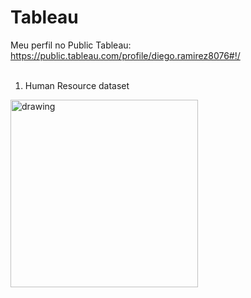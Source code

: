 # Tableau

Meu perfil no Public Tableau: https://public.tableau.com/profile/diego.ramirez8076#!/ <br>
<br>
1. Human Resource dataset <br>

<img src="https://user-images.githubusercontent.com/73905390/111892504-d12a0580-89da-11eb-8b71-941de2a31283.png" alt="drawing" width="300"/>
